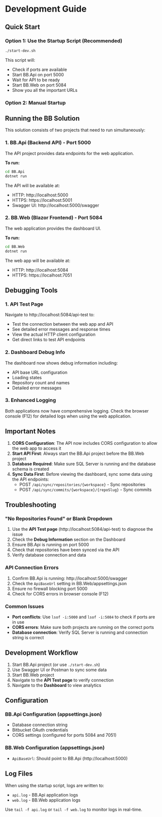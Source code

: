 # Development Guide

## Quick Start

### Option 1: Use the Startup Script (Recommended)
```bash
./start-dev.sh
```

This script will:
- Check if ports are available
- Start BB.Api on port 5000
- Wait for API to be ready
- Start BB.Web on port 5084
- Show you all the important URLs

### Option 2: Manual Startup

## Running the BB Solution

This solution consists of two projects that need to run simultaneously:

### 1. BB.Api (Backend API) - Port 5000
The API project provides data endpoints for the web application.

**To run:**
```bash
cd BB.Api
dotnet run
```

The API will be available at:
- HTTP: http://localhost:5000
- HTTPS: https://localhost:5001
- Swagger UI: http://localhost:5000/swagger

### 2. BB.Web (Blazor Frontend) - Port 5084
The web application provides the dashboard UI.

**To run:**
```bash
cd BB.Web  
dotnet run
```

The web app will be available at:
- HTTP: http://localhost:5084
- HTTPS: https://localhost:7051

## Debugging Tools

### 1. API Test Page
Navigate to http://localhost:5084/api-test to:
- Test the connection between the web app and API
- See detailed error messages and response times
- View the actual HTTP client configuration
- Get direct links to test API endpoints

### 2. Dashboard Debug Info
The dashboard now shows debug information including:
- API base URL configuration
- Loading states
- Repository count and names
- Detailed error messages

### 3. Enhanced Logging
Both applications now have comprehensive logging. Check the browser console (F12) for detailed logs when using the web application.

## Important Notes

1. **CORS Configuration**: The API now includes CORS configuration to allow the web app to access it
2. **Start API First**: Always start the BB.Api project before the BB.Web project
3. **Database Required**: Make sure SQL Server is running and the database schema is created
4. **Sync Data First**: Before viewing the dashboard, sync some data using the API endpoints:
   - POST `/api/sync/repositories/{workspace}` - Sync repositories
   - POST `/api/sync/commits/{workspace}/{repoSlug}` - Sync commits

## Troubleshooting

### "No Repositories Found" or Blank Dropdown
1. Use the **API Test page** (http://localhost:5084/api-test) to diagnose the issue
2. Check the **Debug Information** section on the Dashboard
3. Ensure BB.Api is running on port 5000
4. Check that repositories have been synced via the API
5. Verify database connection and data

### API Connection Errors
1. Confirm BB.Api is running: http://localhost:5000/swagger
2. Check the `ApiBaseUrl` setting in BB.Web/appsettings.json
3. Ensure no firewall blocking port 5000
4. Check for CORS errors in browser console (F12)

### Common Issues
- **Port conflicts**: Use `lsof -i:5000` and `lsof -i:5084` to check if ports are in use
- **CORS errors**: Make sure both projects are running on the correct ports
- **Database connection**: Verify SQL Server is running and connection string is correct

## Development Workflow

1. Start BB.Api project (or use `./start-dev.sh`)
2. Use Swagger UI or Postman to sync some data
3. Start BB.Web project  
4. Navigate to the **API Test page** to verify connection
5. Navigate to the **Dashboard** to view analytics

## Configuration

### BB.Api Configuration (appsettings.json)
- Database connection string
- Bitbucket OAuth credentials
- CORS settings (configured for ports 5084 and 7051)

### BB.Web Configuration (appsettings.json)  
- `ApiBaseUrl`: Should point to BB.Api (http://localhost:5000)

## Log Files

When using the startup script, logs are written to:
- `api.log` - BB.Api application logs
- `web.log` - BB.Web application logs

Use `tail -f api.log` or `tail -f web.log` to monitor logs in real-time. 